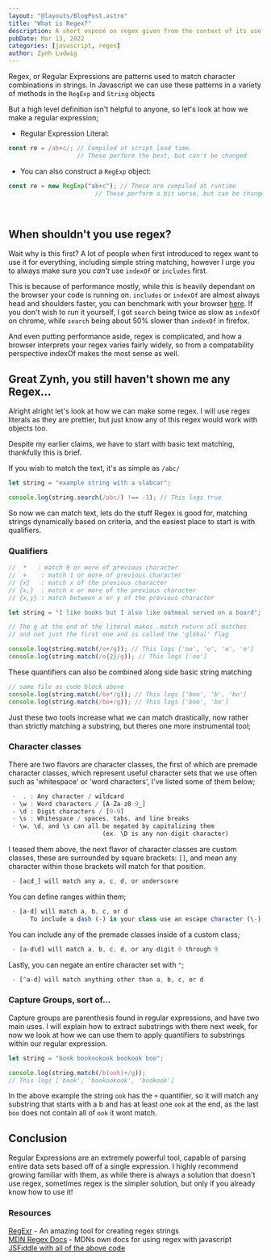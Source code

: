 ```yaml
---
layout: "@layouts/BlogPost.astro"
title: "What is Regex?"
description: A short exposé on regex given from the context of its use in javascript
pubDate: Mar 13, 2022
categories: [javascript, regex]
author: Zynh Ludwig
---
```


Regex, or Regular Expressions are patterns used to match character combinations
in strings. In Javascript we can use these patterns in a variety of methods in the `RegExp` and `String`
objects

But a high level definition isn't helpful to anyone, so let's look at how we make a regular expression;

- Regular Expression Literal:

```js
const re = /ab+c/; // Compiled at script load time.
                   // These perform the best, but can't be changed
```

- You can also construct a `RegExp` object:

```js
const re = new RegExp("ab+c"); // These are compiled at runtime
                        // These perform a bit worse, but can be changed.
```

<br />

## When shouldn't you use regex?

Wait why is this first? A lot of people when first introduced to regex want to
use it for everything, including simple string matching, however I urge you to
always make sure you _can't_ use `indexOf` or `includes` first.

This is because of performance mostly, while this is heavily dependant on the
browser your code is running on. `includes` or `indexOf` are almost always head
and shoulders faster, you can benchmark with your browser
[here](https://jsbench.me/okl0q8fwmk/1). If you don't wish to run it yourself,
I got `search` being twice as slow as `indexOf` on chrome, while `search` being
about 50% slower than `indexOf` in firefox.

And even putting performance aside, regex is complicated, and how a browser
interprets your regex varies fairly widely, so from a compatability perspective
indexOf makes the most sense as well.

## Great Zynh, you still haven't shown me any Regex...

Alright alright let's look at how we can make some regex. I will use regex
literals as they are prettier, but just know any of this regex would work with
objects too.

Despite my earlier claims, we have to start with basic text matching,
thankfully this is brief.

If you wish to match the text, it's as simple as `/abc/`

```js
let string = "example string with a slabcar";

console.log(string.search(/abc/) !== -1); // This logs true
```

So now we can match text, lets do the stuff Regex is good for, matching strings
dynamically based on criteria, and the easiest place to start is with
qualifiers.

### Qualifiers

```js
//  *   : match 0 or more of previous character
//  +    : match 1 or more of previous character
// {x}   : match x of the previous character
// {x,}  : match x or more of the previous character
// {x,y} : match between x or y of the previous character

let string = "I like books but I also like oatmeal served on a board";

// The g at the end of the literal makes .match return all matches
// and not just the first one and is called the 'global' flag

console.log(string.match(/o+/g)); // This logs ['oo', 'o', 'o', 'o']
console.log(string.match(/o{2}/g)); // This logs ['oo']
```

These quantifiers can also be combined along side basic string matching

```js
// same file as code block above
console.log(string.match(/bo*/g)); // This logs ['boo', 'b', 'bo']
console.log(string.match(/bo+/g)); // This logs ['boo', 'bo']
```

Just these two tools increase what we can match drastically, now rather than
strictly matching a substring, but theres one more instrumental tool;

### Character classes

There are two flavors are character classes, the first of which are premade
character classes, which represent useful character sets that we use often such
as 'whitespace' or 'word characters', I've listed some of them below;

```js
 -  . : Any character / wildcard
 - \w : Word characters / [A-Za-z0-9_]
 - \d : Digit characters / [0-9]
 - \s : Whitespace / spaces, tabs, and line breaks
 - \w, \d, and \s can all be negated by capitalizing them
                          (ex. \D is any non-digit character)
```

I teased them above, the next flavor of character classes are custom classes,
these are surrounded by square brackets: `[]`, and mean any character within
those brackets will match for that position.

```js
 - [acd_] will match any a, c, d, or underscore
```

You can define ranges within them;

```js
 - [a-d] will match a, b, c, or d
      To include a dash (-) in your class use an escape character (\-)
```

You can include any of the premade classes inside of a custom class;

```js
 - [a-d\d] will match a, b, c, d, or any digit 0 through 9
```

Lastly, you can negate an entire character set with `^`;

```js
 - [^a-d] will match anything other than a, b, c, or d
```

### Capture Groups, sort of...

Capture groups are parenthesis found in regular expressions, and have two main
uses. I will explain how to extract substrings with them next week, for now we
look at how we can use them to apply quantifiers to substrings within our
regular expression.

```js
let string = "book bookookook bookook boo";

console.log(string.match(/b(ook)+/g));
// This logs ['book', 'bookookook', 'bookook']
```

In the above example the string `ook` has the `+` quantifier, so it will match
any substring that starts with a b and has at least one `ook` at the end, as
the last `boo` does not contain all of `ook` it wont match.

## Conclusion

Regular Expressions are an extremely powerful tool, capable of parsing entire
data sets based off of a single expression. I highly recommend growing familiar
with them, as while there is always a solution that doesn't use regex,
sometimes regex is the simpler solution, but only if you already know how to
use it!

### Resources

[RegExr](https://regexr.com/) - An amazing tool for creating regex strings\
[MDN Regex Docs](https://developer.mozilla.org/en-US/docs/Web/JavaScript/Guide/Regular_Expressions) - MDNs own docs for using regex with javascript\
[JSFiddle with all of the above code](https://jsfiddle.net/zynh0722/rfqghpyz/19/)
